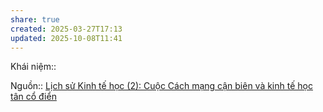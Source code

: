 ```yaml
---
share: true
created: 2025-03-27T17:13
updated: 2025-10-08T11:41
---
```

Khái niệm:: 

Nguồn:: [Lịch sử Kinh tế học (2): Cuộc Cách mạng cận biên và kinh tế học tân cổ điển](https://vhlinh.substack.com/p/lich-su-kinh-te-hoc-2-cuoc-cach-mang)